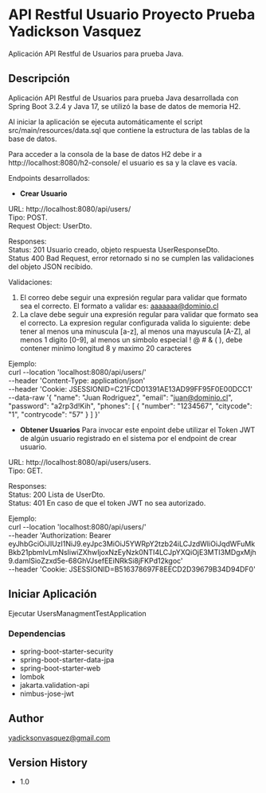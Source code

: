 # API Restful Usuario Proyecto Prueba Yadickson Vasquez

Aplicación API Restful de Usuarios para prueba Java.

## Descripción

Aplicación API Restful de Usuarios para prueba Java desarrollada con Spring Boot 3.2.4 y Java 17, se utilizó la base de datos de memoria H2.

Al iniciar la aplicación se ejecuta automáticamente el script src/main/resources/data.sql que contiene la estructura de las tablas de la base de datos. 

Para acceder a la consola de la base de datos H2 debe ir a http://localhost:8080/h2-console/ el usuario es sa y la clave es vacía.

Endpoints desarrollados:

* <b>Crear Usuario</b>

URL: http://localhost:8080/api/users/<br>
Tipo: POST. <br>
Request Object: UserDto. <br>

Responses: <br>
Status: 201 Usuario creado, objeto respuesta UserResponseDto.<br>
Status 400 Bad Request, error retornado si no se cumplen las validaciones del objeto JSON recibido.<br>

Validaciones:
1. El correo debe seguir una expresión regular para validar que formato sea el correcto. El formato a validar es: aaaaaaa@dominio.cl
2. La clave debe seguir una expresión regular para validar que formato sea el correcto. La expresion regular configurada valida lo siguiente: debe tener al menos una minuscula [a-z], al menos una mayuscula [A-Z], al menos 1 digito [0-9], al menos un simbolo especial  ! @ # & ( ), debe contener minimo longitud 8 y maximo 20 caracteres

Ejemplo:<br>
curl --location 'localhost:8080/api/users/' \
--header 'Content-Type: application/json' \
--header 'Cookie: JSESSIONID=C21FCD01391AE13AD99FF95F0E00DCC1' \
--data-raw '{
 "name": "Juan Rodriguez",
 "email": "juan@dominio.cl",
 "password": "a2rp3d!Kih",
 "phones": [
   {
        "number": "1234567",
        "citycode": "1",
        "contrycode": "57"
    }
  ]
}'

* <b>Obtener Usuarios</b>
Para invocar este enpoint debe utilizar el Token JWT de algún usuario registrado en el sistema por el endpoint de crear usuario.

URL: http://localhost:8080/api/users/users. <br>
Tipo: GET. <br>

Responses: <br>
Status: 200 Lista de UserDto.<br>
Status: 401 En caso de que el token JWT no sea autorizado.<br>

Ejemplo:<br>
curl --location 'localhost:8080/api/users/' \
--header 'Authorization: Bearer eyJhbGciOiJIUzI1NiJ9.eyJpc3MiOiJ5YWRpY2tzb24iLCJzdWIiOiJqdWFuMkBkb21pbmlvLmNsIiwiZXhwIjoxNzEyNzk0NTI4LCJpYXQiOjE3MTI3MDgxMjh9.damlSioZzxd5e-68GhVJsefEEiNRkSi8jFKPd12kgoc' \
--header 'Cookie: JSESSIONID=B516378697F8EECD2D39679B34D94DF0'

## Iniciar Aplicación
Ejecutar UsersManagmentTestApplication

### Dependencias

* spring-boot-starter-security
* spring-boot-starter-data-jpa
* spring-boot-starter-web
* lombok
* jakarta.validation-api
* nimbus-jose-jwt


## Author

yadicksonvasquez@gmail.com

## Version History

* 1.0